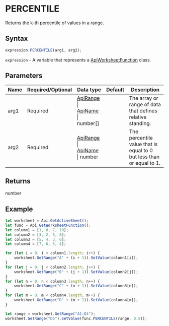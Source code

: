 # PERCENTILE

Returns the k-th percentile of values in a range.

## Syntax

```javascript
expression.PERCENTILE(arg1, arg2);
```

`expression` - A variable that represents a [ApiWorksheetFunction](../ApiWorksheetFunction.md) class.

## Parameters

| **Name** | **Required/Optional** | **Data type** | **Default** | **Description** |
| ------------- | ------------- | ------------- | ------------- | ------------- |
| arg1 | Required | [ApiRange](../../ApiRange/ApiRange.md) \| [ApiName](../../ApiName/ApiName.md) \| number[] |  | The array or range of data that defines relative standing. |
| arg2 | Required | [ApiRange](../../ApiRange/ApiRange.md) \| [ApiName](../../ApiName/ApiName.md) \| number |  | The percentile value that is equal to 0 but less than or equal to 1. |

## Returns

number

## Example



```javascript editor-
let worksheet = Api.GetActiveSheet();
let func = Api.GetWorksheetFunction();
let column1 = [1, 0, 7, 10];
let column2 = [3, 2, 5, 8];
let column3 = [5, 4, 3, 6];
let column4 = [7, 6, 5, 4];

for (let i = 0; i < column1.length; i++) {
    worksheet.GetRange("A" + (i + 1)).SetValue(column1[i]);
}
for (let j = 0; j < column2.length; j++) {
    worksheet.GetRange("B" + (j + 1)).SetValue(column2[j]);
}
for (let n = 0; n < column3.length; n++) {
    worksheet.GetRange("C" + (n + 1)).SetValue(column3[n]);
}
for (let m = 0; m < column4.length; m++) {
    worksheet.GetRange("D" + (m + 1)).SetValue(column4[m]);
}

let range = worksheet.GetRange("A1:D4");
worksheet.GetRange("D5").SetValue(func.PERCENTILE(range, 0.5));
```

